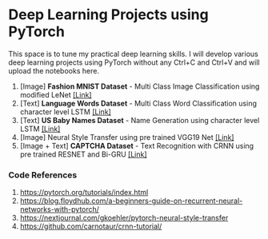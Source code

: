 # Deep Learning Projects using PyTorch

This space is to tune my practical deep learning skills. I will develop various deep learning projects using PyTorch without any Ctrl+C and Ctrl+V and will upload the notebooks here.

1. [Image] **Fashion MNIST Dataset** - Multi Class Image Classification using modified LeNet [[Link]](https://github.com/GokulKarthik/Deep-Learning-Projects-Pytorch/blob/master/1-Multi-Class-Image-Classification-Fashion-MNIST.ipynb)
2. [Text] **Language Words Dataset** - Multi Class Word Classification using character level LSTM [[Link]](https://github.com/GokulKarthik/Deep-Learning-Projects-Pytorch/blob/master/2-Multi-Class-Word-Language-Classification.ipynb)
3. [Text] **US Baby Names Dataset** - Name Generation using character level LSTM [[Link]](https://github.com/GokulKarthik/Deep-Learning-Projects-Pytorch/blob/master/3-Baby-Name-Generation.ipynb)
4. [Image] Neural Style Transfer using pre trained VGG19 Net [[Link]](https://github.com/GokulKarthik/deep-learning/blob/master/4-neural-style-transfer.ipynb)
5. [Image + Text] **CAPTCHA Dataset** - Text Recognition with CRNN using pre trained RESNET and Bi-GRU [[Link]]( https://github.com/GokulKarthik/Deep-Learning-Projects-Pytorch/blob/master/5-Captcha-Text-Recognition-With-CRNN.ipynb)

### Code References
1. https://pytorch.org/tutorials/index.html
2. https://blog.floydhub.com/a-beginners-guide-on-recurrent-neural-networks-with-pytorch/
3. https://nextjournal.com/gkoehler/pytorch-neural-style-transfer
4. https://github.com/carnotaur/crnn-tutorial/
